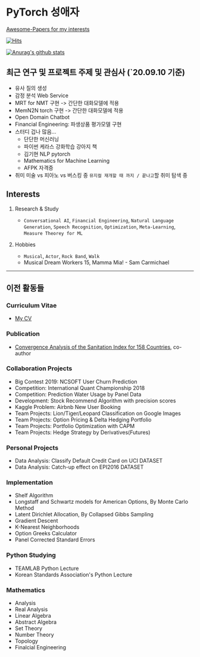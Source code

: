 # PyTorch 성애자

[Awesome-Papers for my interests](https://github.com/jinmang2/Awesome-Papers)

[![Hits](https://hits.seeyoufarm.com/api/count/incr/badge.svg?url=https%3A%2F%2Fgithub.com%2Fjinmang2&count_bg=%2379C83D&title_bg=%23555555&icon=&icon_color=%23E7E7E7&title=hits&edge_flat=false)](https://hits.seeyoufarm.com)

[![Anurag's github stats](https://github-readme-stats.vercel.app/api?username=jinmang2)](https://github.com/anuraghazra/github-readme-stats)

## 최근 연구 및 프로젝트 주제 및 관심사 (`20.09.10 기준)
- 유사 질의 생성
- 감정 분석 Web Service
- MRT for NMT 구현 -> 간단한 대화모델에 적용
- MemN2N torch 구현 -> 간단한 대화모델에 적용
- Open Domain Chatbot
- Financial Engineering: 파생상품 평가모델 구현
- 스터디 겁나 많음...
    - 단단한 머신러닝
    - 파이썬 케라스 강화학습 강아지 책
    - 김기현 NLP pytorch
    - Mathematics for Machine Learning
    - AFPK 자격증
- 취미 미술 vs 피아노 vs 버스킹 중 `뮤지컬 재개할 때 까지 / 끝나고`할 취미 탐색 중

## Interests

1. Research & Study
    - `Conversational AI`, `Financial Engineering`, `Natural Language Generation`, `Speech Recognition`, `Optimization`, `Meta-Learning`, `Measure Theorey for ML`

2. Hobbies
    - `Musical`, `Actor`, `Rock Band`, `Walk`
    - Musical Dream Workers 15, Mamma Mia! - Sam Carmichael

---
## 이전 활동들

### Curriculum Vitae
- [My CV](https://github.com/jinmang2/2017-2019_projects/blob/master/cv_myunghoonjin.pdf)

### Publication
- [Convergence Analysis of the Sanitation Index for 158 Countries](https://www.researchgate.net/publication/336372718_Convergence_Analysis_of_the_Sanitation_Index_for_158_Countries), co-author

### Collaboration Projects
- Big Contest 2019: NCSOFT User Churn Prediction
- Competition: International Quant Championship 2018
- Competition: Prediction Water Usage by Panel Data
- Development: Stock Recommend Algorithm with precision scores
- Kaggle Problem: Airbnb New User Booking
- Team Projects: Lion/Tiger/Leopard Classification on Google Images
- Team Projects: Option Pricing & Delta Hedging Portfolio
- Team Projects: Portfolio Optimization with CAPM
- Team Projects: Hedge Strategy by Derivatives(Futures)

### Personal Projects
- Data Analysis: Classify Default Credit Card on UCI DATASET
- Data Analysis: Catch-up effect on EPI2016 DATASET

### Implementation
- Shelf Algorithm
- Longstaff and Schwartz models for American Options, By Monte Carlo Method
- Latent Dirichlet Allocation, By Collapsed Gibbs Sampling
- Gradient Descent
- K-Nearest Neighborhoods
- Option Greeks Calculator
- Panel Corrected Standard Errors

### Python Studying
- TEAMLAB Python Lecture
- Korean Standards Association's Python Lecture

### Mathematics
- Analysis
- Real Analysis
- Linear Algebra
- Abstract Algebra
- Set Theory
- Number Theory
- Topology
- Finalcial Engineering
